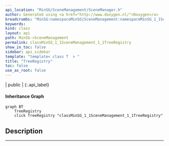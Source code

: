 ```yaml
---
api_location: "MinSG/SceneManagement/SceneManager.h"
author: Generated using <a href="http://www.doxygen.nl/">Doxygen</a>
breadcrumbs: "MinSG:namespaceMinSG|SceneManagement:namespaceMinSG_1_1SceneManagement"
keywords: 
kind: class
layout: api
path: MinSG->SceneManagement
permalink: classMinSG_1_1SceneManagement_1_1TreeRegistry
show_in_toc: false
sidebar: api_sidebar
template: "template< class T  > "
title: "TreeRegistry"
toc: false
use_as_root: false
---
```


| public |
{:.api_label}

#### Inheritance Graph

```mermaid
graph BT
	TreeRegistry
	click TreeRegistry "classMinSG_1_1SceneManagement_1_1TreeRegistry"
```

## Description





-------------------------------------------------------------------

